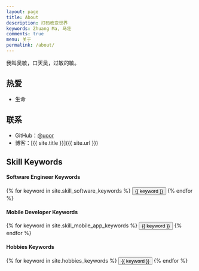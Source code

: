 ```yaml
---
layout: page
title: About
description: 打码改变世界
keywords: Zhuang Ma, 马壮
comments: true
menu: 关于
permalink: /about/
---
```


我叫吴敏，口天吴，过敏的敏。

## 热爱

* 生命


## 联系

* GitHub：[@uoor](https://github.com/uoor)
* 博客：[{{ site.title }}]({{ site.url }})

## Skill Keywords

#### Software Engineer Keywords
<div class="btn-inline">
    {% for keyword in site.skill_software_keywords %}
    <button class="btn btn-outline" type="button">{{ keyword }}</button>
    {% endfor %}
</div>

#### Mobile Developer Keywords
<div class="btn-inline">
    {% for keyword in site.skill_mobile_app_keywords %}
    <button class="btn btn-outline" type="button">{{ keyword }}</button>
    {% endfor %}
</div>

#### Hobbies Keywords
<div class="btn-inline">
    {% for keyword in site.hobbies_keywords %}
    <button class="btn btn-outline" type="button">{{ keyword }}</button>
    {% endfor %}
</div>
